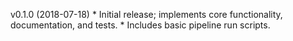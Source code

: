 v0.1.0 (2018-07-18)
    * Initial release; implements core functionality, 
      documentation, and tests.
    * Includes basic pipeline run scripts.
